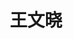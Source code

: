 ---
layout: member
title: 王文晓
graduate-from: 青岛农业大学
position: 博士研究生
research: 电化学检测肿瘤标志物
email: wxwang at whu.edu.cn
image: /images/members/王文晓.jpg
alumni: false
---